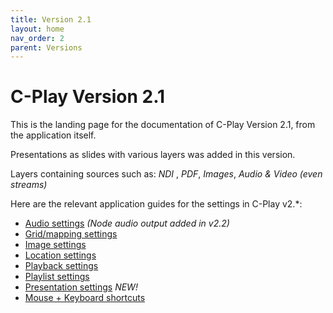 ```yaml
---
title: Version 2.1
layout: home
nav_order: 2
parent: Versions
---
```


# C-Play Version 2.1

This is the landing page for the documentation of C-Play Version 2.1, from the application itself.

Presentations as slides with various layers was added in this version.

Layers containing sources such as: *NDI* , *PDF*, *Images*, *Audio & Video (even streams)*

Here are the relevant application guides for the settings in C-Play v2.*:

 - [Audio settings](../guides/settings/audio) *(Node audio output added in v2.2)*
 - [Grid/mapping settings](../guides/settings/grid)
 - [Image settings](../guides/settings/image)
 - [Location settings](../guides/settings/location)
 - [Playback settings](../guides/settings/playback)
 - [Playlist settings](../guides/settings/playlist)
 - [Presentation settings](../guides/settings/presentation) *NEW!*
 - [Mouse + Keyboard shortcuts](../guides/settings/shortcuts_mouse_keys)